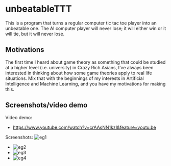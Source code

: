 # unbeatableTTT
This is a program that turns a regular computer tic tac toe player into an unbeatable one. The AI computer player will never lose; it will either win or it will tie, but it will never lose.

## Motivations
The first time I heard about game theory as something that could be studied at a higher level (i.e. university) in Crazy Rich Asians, I've always been interested in thinking about how some game theories apply to real life situations. Mix that with the beginnings of my interests in Artificial Intelligence and Machine Learning, and you have my motivations for making this.

## Screenshots/video demo
Video demo:
 - https://www.youtube.com/watch?v=crAAsNN1kzI&feature=youtu.be
 
Screenshots:
   ![eg1](https://i.ibb.co/Pw0ZJd4/eg1.png)
 - ![eg2](https://i.ibb.co/68RShRw/eg2.png)
 - ![eg3](https://i.ibb.co/G24GN3f/eg3.png)
 - ![eg4](https://i.ibb.co/d7yXrkW/eg4.png)

